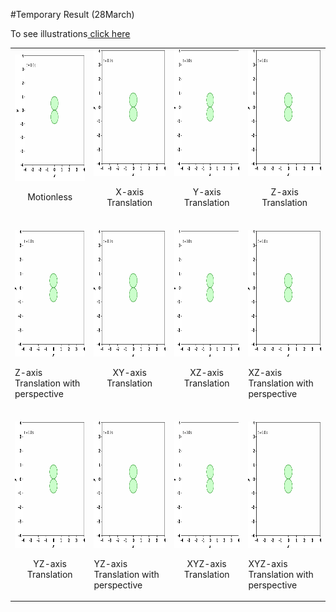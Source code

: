 #Temporary Result (28March)

To see illustrations<a href="https://docs.google.com/document/d/1sPUEbgdDKk0lN3tvGKjdI0X0MHleW4hW2XIJrxzFCg0/edit?usp=sharing" target="_blank"> click here</a>


<table>
  <tr>
    <td>
        <img src="trans/000000.gif" alt="Observation video Ishikawa" style="width:216px;height:202px;">
        <p align="center"> Motionless</p>
    </td>
    <td>
        <img src="trans/100000.gif" alt="Observation video Ishikawa" style="width:216px;height:202px;">
        <p align="center"> X-axis Translation</p>
    </td>
    <td>
        <img src="trans/010000.gif" alt="Observation video Ishikawa" style="width:216px;height:202px;">
        <p align="center"> Y-axis Translation</p>
    </td>
    <td>
        <img src="trans/001000.gif" alt="Observation video Ishikawa" style="width:216px;height:202px;">
        <p align="center"> Z-axis Translation</p>
    </td>
  </tr>
  <tr>
    <td>
        <br>
        <img src="trans/001000-pers.gif" alt="Observation video Ishikawa" style="width:216px;height:202px;">
        <p> Z-axis Translation with perspective</p>
    </td>
    <td>
        <img src="trans/110000.gif" alt="Observation video Ishikawa" style="width:216px;height:202px;">
        <p align="center"> XY-axis Translation </p>
    </td>
    <td>
        <img src="trans/101000.gif" alt="Observation video Ishikawa" style="width:216px;height:202px;">
        <p align="center"> XZ-axis Translation</p>
    </td>
    <td>
        <br>
        <img src="trans/101000-pers.gif" alt="Observation video Ishikawa" style="width:216px;height:202px;">
        <p> XZ-axis Translation with perspective</p>
    </td>
  </tr>
     <td>
        <img src="trans/011000.gif" alt="Observation video Ishikawa" style="width:216px;height:202px;">
        <p align="center"> YZ-axis Translation</p>
    </td>
    <td>
        <br>
        <img src="trans/011000-pers.gif" alt="Observation video Ishikawa" style="width:216px;height:202px;">
        <p> YZ-axis Translation with perspective</p>
    </td>
    <td>
        <img src="trans/111000.gif" alt="Observation video Ishikawa" style="width:216px;height:202px;">
        <p align="center"> XYZ-axis Translation</p>
    </td>
    <td>
        <br>
        <img src="trans/111000-pers.gif" alt="Observation video Ishikawa" style="width:216px;height:202px;">
        <p> XYZ-axis Translation with perspective</p>
    </td>
  <tr>
  </tr>
</table>